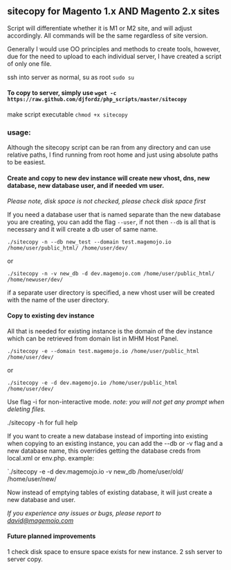 ## sitecopy for Magento 1.x AND Magento 2.x sites

Script will differentiate whether it is M1 or M2 site, and will adjust accordingly. All commands will be the same regardless of site version.

Generally I would use OO principles and methods to create tools, however, due for the need to upload to each individual server, I have created a script of only one file.

ssh into server as normal, su as root `sudo su`

#### To copy to server, simply use `wget -c https://raw.github.com/djfordz/php_scripts/master/sitecopy`

make script executable `chmod +x sitecopy`


### usage: 

Although the sitecopy script can be ran from any directory and can use relative paths, I find running from root home and just using absolute paths to be easiest.

#### Create and copy to new dev instance will create new vhost, dns, new database, new database user, and if needed vm user.

*Please note, disk space is not checked, please check disk space first*

If you need a database user that is named separate than the new database you are creating, you can add the flag `--user`, if not then `--db` is all that is necessary and it will create a db user of same name.

`./sitecopy -n --db new_test --domain test.magemojo.io /home/user/public_html/ /home/user/dev/`

or

`./sitecopy -n -v new_db -d dev.magemojo.com /home/user/public_html/ /home/newuser/dev/`

if a separate user directory is specified, a new vhost user will be created with the name of the user directory.

#### Copy to existing dev instance

All that is needed for existing instance is the domain of the dev instance which can be retrieved from domain list in MHM Host Panel.

`./sitecopy -e --domain test.magemojo.io /home/user/public_html /home/user/dev/`

or

`./sitecopy -e -d dev.magemojo.io /home/user/public_html /home/user/dev/`

Use flag -i for non-interactive mode. *note: you will not get any prompt when deleting files.*

./sitecopy -h for full help

If you want to create a new database instead of importing into existing when copying to an existing instance, you can add the --db or -v flag and a new database name, this overrides getting the database creds from local.xml or env.php. example:

`./sitecopy -e -d dev.magemojo.io -v new_db /home/user/old/ /home/user/new/

Now instead of emptying tables of existing database, it will just create a new database and user.

*If you experience any issues or bugs, please report to david@magemojo.com*

#### Future planned improvements
1  check disk space to ensure space exists for new instance.
2  ssh server to server copy.
